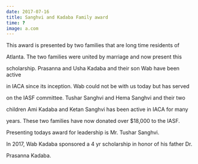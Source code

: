 ```yaml
---
date: 2017-07-16
title: Sanghvi and Kadaba Family award
time: ?
image: a.com
---
```


This award is presented by two families that are long time residents of

Atlanta. The two families were united by marriage and now present this

scholarship. Prasanna and Usha Kadaba and their son Wab have been active

in IACA since its inception. Wab could not be with us today but has served

on the IASF committee. Tushar Sanghvi and Hema Sanghvi and their two

children Ami Kadaba and Ketan Sanghvi has been active in IACA for many

years. These two families have now donated over $18,000 to the IASF.

Presenting todays award for leadership is Mr. Tushar Sanghvi.

In 2017, Wab Kadaba sponsored a 4 yr scholarship in honor of his father Dr.

Prasanna Kadaba.
